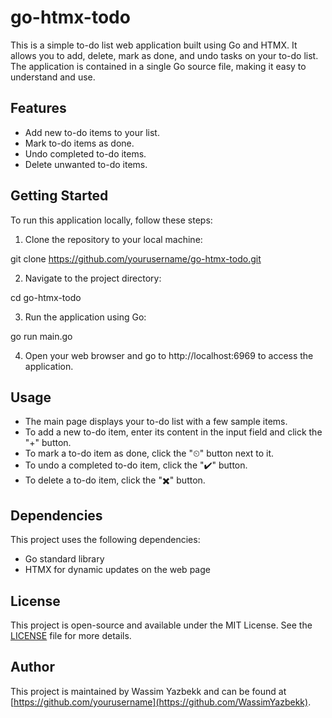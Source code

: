 # go-htmx-todo

This is a simple to-do list web application built using Go and HTMX. It allows you to add, delete, mark as done, and undo tasks on your to-do list. The application is contained in a single Go source file, making it easy to understand and use.

## Features

- Add new to-do items to your list.
- Mark to-do items as done.
- Undo completed to-do items.
- Delete unwanted to-do items.

## Getting Started

To run this application locally, follow these steps:

1. Clone the repository to your local machine:

git clone https://github.com/yourusername/go-htmx-todo.git

2. Navigate to the project directory:

cd go-htmx-todo

3. Run the application using Go:

go run main.go

4. Open your web browser and go to http://localhost:6969 to access the application.

## Usage

- The main page displays your to-do list with a few sample items.
- To add a new to-do item, enter its content in the input field and click the "+" button.
- To mark a to-do item as done, click the "⏲" button next to it.
- To undo a completed to-do item, click the "✔️" button.
- To delete a to-do item, click the "✖️" button.

## Dependencies

This project uses the following dependencies:

- Go standard library
- HTMX for dynamic updates on the web page


## License

This project is open-source and available under the MIT License. See the [LICENSE](LICENSE.md) file for more details.

## Author

This project is maintained by Wassim Yazbekk and can be found at [https://github.com/yourusername](https://github.com/WassimYazbekk).




